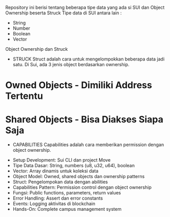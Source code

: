 Repository ini berisi tentang beberapa tipe data yang ada si SUI dan Object Ownership beserta Struck
Tipe data di SUI antara lain :
- String
- Number
- Boolean
- Vector

Object Ownership dan Struck
* STRUCK
  Struct adalah cara untuk mengelompokkan beberapa data jadi satu. Di Sui, ada 3 jenis object berdasarkan ownership.
# Owned Objects - Dimiliki Address Tertentu
# Shared Objects - Bisa Diakses Siapa Saja

* CAPABILITIES
  Capabilities adalah cara memberikan permission dengan object ownership.

- Setup Development: Sui CLI dan project Move
- Tipe Data Dasar: String, numbers (u8, u32, u64), boolean
- Vector: Array dinamis untuk koleksi data
- Object Model: Owned, shared objects dan ownership patterns
- Struct: Pengelompokan data dengan abilities
- Capabilities Pattern: Permission control dengan object ownership
- Fungsi: Public functions, parameters, return values
- Error Handling: Assert dan error constants
- Events: Logging aktivitas di blockchain
- Hands-On: Complete campus management system
